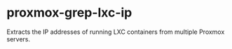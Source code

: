 # proxmox-grep-lxc-ip
Extracts the IP addresses of running LXC containers from multiple Proxmox servers.
